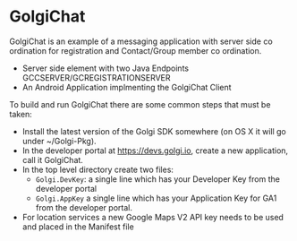 # GolgiChat
GolgiChat is an example of a messaging application with server side co ordination for registration and Contact/Group member co ordination.

* Server side element with two Java Endpoints GCCSERVER/GCREGISTRATIONSERVER
* An Android Application implmenting the GolgiChat Client

To build and run GolgiChat there are some common steps that must be taken:

* Install the latest version of the Golgi SDK somewhere (on OS X it will go under ~/Golgi-Pkg).
* In the developer portal at https://devs.golgi.io, create a new application, call it GolgiChat.
* In the top level directory create two files:
  * `Golgi.DevKey`: a single line which has your Developer Key from the developer portal
  * `Golgi.AppKey` a single line which has your Application Key for GA1 from the developer portal.
* For location services a new Google Maps V2 API key needs to be used and placed in the Manifest file





